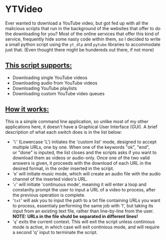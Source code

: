 # YTVideo
Ever wanted to download a YouTube video, but got fed up with all the malicious scripts that run in the background of the websites that offer to do the downloading for you?
Most of the online services that offer this kind of service, frequently hide some nasty code within them, so I decided to write a small python script using the ``yt_dlp`` and ``pytube`` libraries to accommodate just that. (Even thought there might be hundereds out there, if not more)

## <u>This script supports:</u><br>
<ul>
	  <li>  Downloading single YouTube videos</li>
	  <li>  Downloading audio from YouTube videos</li>
	  <li>  Downloading YouTube playlists</li>             
	  <li>  Downloading custom YouTube video queues</li>
</ul>

## <u>How it works:</u><br>
This is a simple command line application, so unlike most of my other applications here, it doesn't have a Graphical User Interface (GUI).
A brief description of what each switch does is in the list below:<br><ul>
	<li> '``l``' (Lowercase 'L') initiates the 'custom list' mode, designed to accept multiple URLs, one by one. When one of the keywords "ok", "end",<br> or "done" is inputed, the list closes and the scripts asks if you want to download them as videos or audio-only. Once one of the two valid answers is given, it proceeds with the download of each URL in the desired format, in the order inserted in the script.<br></li>
	<li>'``m``' will initiate music mode, which will create an audio file with the audio channel of the inserted video's URL.<br></li>
	<li>'``c``' will initiate 'continuous mode', meaning it will enter a loop and constanlty prompt the user to input a URL of a video to process, after the previous operation is complete.<br></li>
	<li>'``txt``' will ask you to input the path to a txt file containing URLs you want to process, essentialy performing the same job with 'l', but taking its input from an existing text file, rather than line-by-line from the user.<br><b>NOTE: URLs in the file shuld be separated in different lines!</b><br></li>
	<li>'``q``' exits the current context. This will exit the script unless continious mode is active, in which case will exit continious mode, and will require a second 'q' input to terminate the script.</li>
